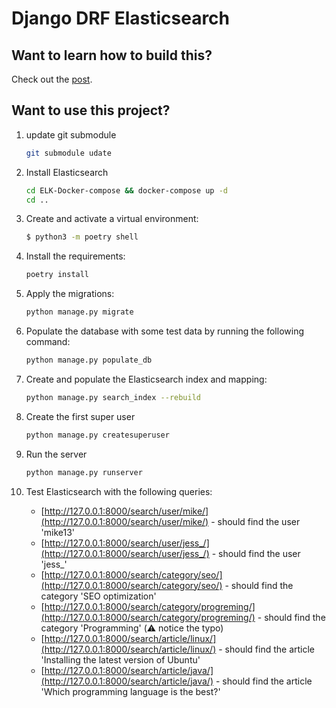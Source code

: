 # Django DRF Elasticsearch

## Want to learn how to build this?

Check out the [post](https://testdriven.io/blog/django-drf-elasticsearch/).

## Want to use this project?

1. update git submodule

    ```sh
    git submodule udate
    ```

2. Install Elasticsearch

    ```sh
    cd ELK-Docker-compose && docker-compose up -d
    cd ..
    ```

3. Create and activate a virtual environment:

    ```sh
    $ python3 -m poetry shell
    ```

4. Install the requirements:

    ```sh
    poetry install
    ```

5. Apply the migrations:

    ```sh
    python manage.py migrate
    ```

6. Populate the database with some test data by running the following command:

    ```sh
    python manage.py populate_db
    ```

7. Create and populate the Elasticsearch index and mapping:

    ```sh
    python manage.py search_index --rebuild
    ```

8. Create the first super user

    ```sh
    python manage.py createsuperuser
    ```

8. Run the server

    ```sh
    python manage.py runserver
    ```

9. Test Elasticsearch with the following queries:

     - [http://127.0.0.1:8000/search/user/mike/](http://127.0.0.1:8000/search/user/mike/) - should find the user 'mike13'
     - [http://127.0.0.1:8000/search/user/jess_/](http://127.0.0.1:8000/search/user/jess_/) - should find the user 'jess_'
     - [http://127.0.0.1:8000/search/category/seo/](http://127.0.0.1:8000/search/category/seo/) - should find the category 'SEO optimization'
     - [http://127.0.0.1:8000/search/category/progreming/](http://127.0.0.1:8000/search/category/progreming/) - should find the category 'Programming' (:warning: notice the typo)
     - [http://127.0.0.1:8000/search/article/linux/](http://127.0.0.1:8000/search/article/linux/) - should find the article 'Installing the latest version of Ubuntu'
     - [http://127.0.0.1:8000/search/article/java/](http://127.0.0.1:8000/search/article/java/) - should find the article 'Which programming language is the best?'
